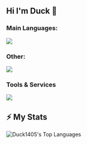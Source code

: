 ## Hi I'm Duck 🦆
### Main Languages:
![](https://skillicons.dev/icons?i=java,javascript,typescript,bash,py,html)

### Other:
![](https://skillicons.dev/icons?i=react,svelte,dotnet,powershell,react)

### Tools & Services

![](https://skillicons.dev/icons?i=discord,figma,github,mysql,postgres,linux,docker,redis,mongodb,unity,unreal,prisma)

## ⚡ My Stats

![Duck1405's Top Languages](https://github-readme-stats.vercel.app/api/top-langs/?username=Duck1405&theme=highcontrast&show_icons=true&hide_border=false&layout=compact)



